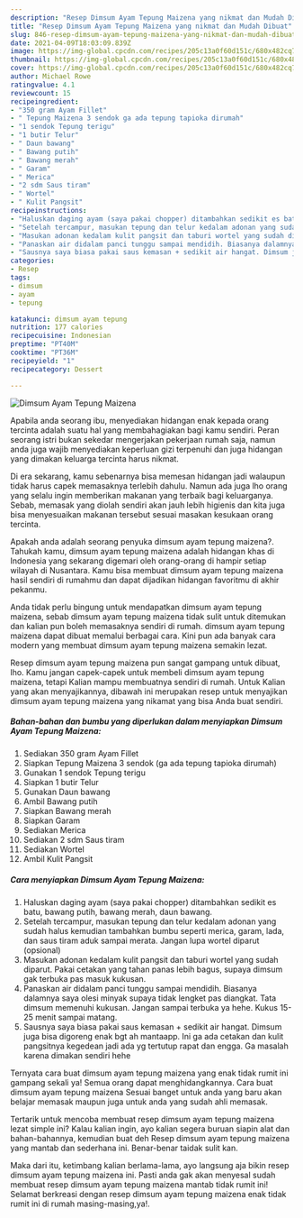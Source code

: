 ```yaml
---
description: "Resep Dimsum Ayam Tepung Maizena yang nikmat dan Mudah Dibuat"
title: "Resep Dimsum Ayam Tepung Maizena yang nikmat dan Mudah Dibuat"
slug: 846-resep-dimsum-ayam-tepung-maizena-yang-nikmat-dan-mudah-dibuat
date: 2021-04-09T18:03:09.839Z
image: https://img-global.cpcdn.com/recipes/205c13a0f60d151c/680x482cq70/dimsum-ayam-tepung-maizena-foto-resep-utama.jpg
thumbnail: https://img-global.cpcdn.com/recipes/205c13a0f60d151c/680x482cq70/dimsum-ayam-tepung-maizena-foto-resep-utama.jpg
cover: https://img-global.cpcdn.com/recipes/205c13a0f60d151c/680x482cq70/dimsum-ayam-tepung-maizena-foto-resep-utama.jpg
author: Michael Rowe
ratingvalue: 4.1
reviewcount: 15
recipeingredient:
- "350 gram Ayam Fillet"
- " Tepung Maizena 3 sendok ga ada tepung tapioka dirumah"
- "1 sendok Tepung terigu"
- "1 butir Telur"
- " Daun bawang"
- " Bawang putih"
- " Bawang merah"
- " Garam"
- " Merica"
- "2 sdm Saus tiram"
- " Wortel"
- " Kulit Pangsit"
recipeinstructions:
- "Haluskan daging ayam (saya pakai chopper) ditambahkan sedikit es batu, bawang putih, bawang merah, daun bawang."
- "Setelah tercampur, masukan tepung dan telur kedalam adonan yang sudah halus kemudian tambahkan bumbu seperti merica, garam, lada, dan saus tiram aduk sampai merata. Jangan lupa wortel diparut (opsional)"
- "Masukan adonan kedalam kulit pangsit dan taburi wortel yang sudah diparut. Pakai cetakan yang tahan panas lebih bagus, supaya dimsum gak terbuka pas masuk kukusan."
- "Panaskan air didalam panci tunggu sampai mendidih. Biasanya dalamnya saya olesi minyak supaya tidak lengket pas diangkat. Tata dimsum memenuhi kukusan. Jangan sampai terbuka ya hehe. Kukus 15-25 menit sampai matang."
- "Sausnya saya biasa pakai saus kemasan + sedikit air hangat. Dimsum juga bisa digoreng enak bgt ah mantaapp. Ini ga ada cetakan dan kulit pangsitnya kegedean jadi ada yg tertutup rapat dan engga. Ga masalah karena dimakan sendiri hehe"
categories:
- Resep
tags:
- dimsum
- ayam
- tepung

katakunci: dimsum ayam tepung 
nutrition: 177 calories
recipecuisine: Indonesian
preptime: "PT40M"
cooktime: "PT36M"
recipeyield: "1"
recipecategory: Dessert

---
```



![Dimsum Ayam Tepung Maizena](https://img-global.cpcdn.com/recipes/205c13a0f60d151c/680x482cq70/dimsum-ayam-tepung-maizena-foto-resep-utama.jpg)

Apabila anda seorang ibu, menyediakan hidangan enak kepada orang tercinta adalah suatu hal yang membahagiakan bagi kamu sendiri. Peran seorang istri bukan sekedar mengerjakan pekerjaan rumah saja, namun anda juga wajib menyediakan keperluan gizi terpenuhi dan juga hidangan yang dimakan keluarga tercinta harus nikmat.

Di era  sekarang, kamu sebenarnya bisa memesan hidangan jadi walaupun tidak harus capek memasaknya terlebih dahulu. Namun ada juga lho orang yang selalu ingin memberikan makanan yang terbaik bagi keluarganya. Sebab, memasak yang diolah sendiri akan jauh lebih higienis dan kita juga bisa menyesuaikan makanan tersebut sesuai masakan kesukaan orang tercinta. 



Apakah anda adalah seorang penyuka dimsum ayam tepung maizena?. Tahukah kamu, dimsum ayam tepung maizena adalah hidangan khas di Indonesia yang sekarang digemari oleh orang-orang di hampir setiap wilayah di Nusantara. Kamu bisa membuat dimsum ayam tepung maizena hasil sendiri di rumahmu dan dapat dijadikan hidangan favoritmu di akhir pekanmu.

Anda tidak perlu bingung untuk mendapatkan dimsum ayam tepung maizena, sebab dimsum ayam tepung maizena tidak sulit untuk ditemukan dan kalian pun boleh memasaknya sendiri di rumah. dimsum ayam tepung maizena dapat dibuat memalui berbagai cara. Kini pun ada banyak cara modern yang membuat dimsum ayam tepung maizena semakin lezat.

Resep dimsum ayam tepung maizena pun sangat gampang untuk dibuat, lho. Kamu jangan capek-capek untuk membeli dimsum ayam tepung maizena, tetapi Kalian mampu membuatnya sendiri di rumah. Untuk Kalian yang akan menyajikannya, dibawah ini merupakan resep untuk menyajikan dimsum ayam tepung maizena yang nikamat yang bisa Anda buat sendiri.

<!--inarticleads1-->

##### Bahan-bahan dan bumbu yang diperlukan dalam menyiapkan Dimsum Ayam Tepung Maizena:

1. Sediakan 350 gram Ayam Fillet
1. Siapkan  Tepung Maizena 3 sendok (ga ada tepung tapioka dirumah)
1. Gunakan 1 sendok Tepung terigu
1. Siapkan 1 butir Telur
1. Gunakan  Daun bawang
1. Ambil  Bawang putih
1. Siapkan  Bawang merah
1. Siapkan  Garam
1. Sediakan  Merica
1. Sediakan 2 sdm Saus tiram
1. Sediakan  Wortel
1. Ambil  Kulit Pangsit




<!--inarticleads2-->

##### Cara menyiapkan Dimsum Ayam Tepung Maizena:

1. Haluskan daging ayam (saya pakai chopper) ditambahkan sedikit es batu, bawang putih, bawang merah, daun bawang.
1. Setelah tercampur, masukan tepung dan telur kedalam adonan yang sudah halus kemudian tambahkan bumbu seperti merica, garam, lada, dan saus tiram aduk sampai merata. Jangan lupa wortel diparut (opsional)
1. Masukan adonan kedalam kulit pangsit dan taburi wortel yang sudah diparut. Pakai cetakan yang tahan panas lebih bagus, supaya dimsum gak terbuka pas masuk kukusan.
1. Panaskan air didalam panci tunggu sampai mendidih. Biasanya dalamnya saya olesi minyak supaya tidak lengket pas diangkat. Tata dimsum memenuhi kukusan. Jangan sampai terbuka ya hehe. Kukus 15-25 menit sampai matang.
1. Sausnya saya biasa pakai saus kemasan + sedikit air hangat. Dimsum juga bisa digoreng enak bgt ah mantaapp. Ini ga ada cetakan dan kulit pangsitnya kegedean jadi ada yg tertutup rapat dan engga. Ga masalah karena dimakan sendiri hehe




Ternyata cara buat dimsum ayam tepung maizena yang enak tidak rumit ini gampang sekali ya! Semua orang dapat menghidangkannya. Cara buat dimsum ayam tepung maizena Sesuai banget untuk anda yang baru akan belajar memasak maupun juga untuk anda yang sudah ahli memasak.

Tertarik untuk mencoba membuat resep dimsum ayam tepung maizena lezat simple ini? Kalau kalian ingin, ayo kalian segera buruan siapin alat dan bahan-bahannya, kemudian buat deh Resep dimsum ayam tepung maizena yang mantab dan sederhana ini. Benar-benar taidak sulit kan. 

Maka dari itu, ketimbang kalian berlama-lama, ayo langsung aja bikin resep dimsum ayam tepung maizena ini. Pasti anda gak akan menyesal sudah membuat resep dimsum ayam tepung maizena mantab tidak rumit ini! Selamat berkreasi dengan resep dimsum ayam tepung maizena enak tidak rumit ini di rumah masing-masing,ya!.


